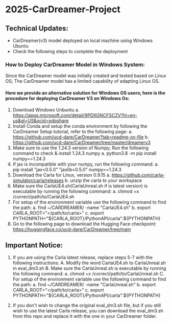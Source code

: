 # 2025-CarDreamer-Project

## Technical Updates:
  - CarDreamer(v3) model deployed on local machine using Windows Ubuntu
  - Check the following steps to complete the deployment


### How to Deploy CarDreamer Model in Windows System:
Since the CarDreamer model was initially created and tested based on Linux OS; The CarDreamer model has a limited capability of adapting Linux OS.

#### Here we provide an alternative solution for Windows OS users; here is the procedure for deploying CarDreamer V3 on Windows Os:
  1. Download Windows Unbuntu
    a. https://apps.microsoft.com/detail/9PDXGNCFSCZV?hl=en-us&gl=US&ocid=pdpshare
  2. Install Conda and setup the conda environment by following the CarDreamer Setup tutorial, refer to the following page:
    a. https://github.com/ucd-dare/CarDreamer?tab=readme-ov-file
    b. https://github.com/ucd-dare/CarDreamer/tree/master/dreamerv3
  3. Make sure to use the 1.24.3 version of Numpy; Run the following command to check & install 1.24.3 numpy
    a.  python3.8 -m pip install numpy==1.24.3
  4. If jax is incompatible with your numpy, run the following command:
    a. pip install "jax<0.5.0" "jaxlib<0.5.0" numpy==1.24.3
  5. Download the Carla for Linux, version 0.9.15
     a. https://github.com/carla-simulator/carla/releases
     b. unzip the carla to your workspace
  6. Make sure the CarlaUE4.sh(CarlaUnreal.sh if is latest version) is executable by running the following command:
    a. chmod +x /correct/path/to/CarlaUE4.sh
  7. For setup of the environment variable use the following command to find the path:
    a. find ~/CARDREAMER/ -name "CarlaUE4.sh"
    b. export CARLA_ROOT="</path/to/carla>"
    c. export PYTHONPATH="${CARLA_ROOT}/PythonAPI/carla":${PYTHONPATH}
  9. Go to the following page to download the Hugging Face checkpoint:
     https://huggingface.co/ucd-dare/CarDreamer/tree/main

## Important Notice: 
1. If you are using the Carla latest release, replace steps 5-7 with the following instructions:
  A. Modify the word CarlaUE4.sh to CarlaUnreal.sh in eval_dm3.sh
  B. Make sure the CarlaUnreal.sh is executable by running the following command:
    a. chmod +x /correct/path/to/CarlaUnreal.sh
  C. For setup of the environment variable use the following command to find the path:
    a. find ~/CARDREAMER/ -name "CarlaUnreal.sh"
    b. export CARLA_ROOT="</path/to/carla>"
    c. export PYTHONPATH="${CARLA_ROOT}/PythonAPI/carla":${PYTHONPATH}

2. If you don't wish to change the original eval_dm3.sh file, but if you still wish to use the latest Carla release, you can download the eval_dm3.sh from this repo and replace it with the one in your CarDreamer folder.
